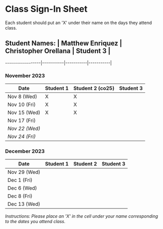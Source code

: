 # Class Sign-In Sheet

Each student should put an 'X' under their name on the days they attend class.

## Student Names: | Matthew Enriquez | Christopher Orellana | Student 3 |
------------------|-----------|-----------|-----------|

### November 2023

| Date        | Student 1 | Student 2 (co25) | Student 3 |
|-------------|-----------|-----------|-----------|
| Nov 8 (Wed) |     X      |     X      |           |
| Nov 10 (Fri)|     X      |       X    |           |
| Nov 15 (Wed)|      X     |      X     |           |
| Nov 17 (Fri)|           |           |           |
| *Nov 22 (Wed)* |       |           |           |  <!-- Skipped for Thanksgiving -->
| *Nov 24 (Fri)* |       |           |           |  <!-- Skipped for Thanksgiving -->

### December 2023

| Date        | Student 1 | Student 2 | Student 3 |
|-------------|-----------|-----------|-----------|
| Nov 29 (Wed)|           |           |           |
| Dec 1 (Fri) |           |           |           |
| Dec 6 (Wed) |           |           |           |
| Dec 8 (Fri) |           |           |           |
| Dec 13 (Wed)|           |           |           |

*Instructions: Please place an 'X' in the cell under your name corresponding to the dates you attend class.*
